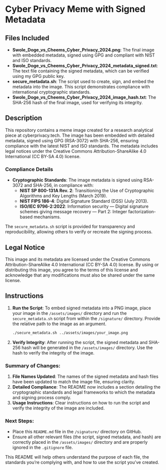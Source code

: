 # Cyber Privacy Meme with Signed Metadata

## Files Included

- **Swole_Doge_vs_Cheems_Cyber_Privacy_2024.png**: The final image with embedded metadata, signed using GPG and compliant with NIST and ISO standards.
- **Swole_Doge_vs_Cheems_Cyber_Privacy_2024_metadata_signed.txt**: The text file containing the signed metadata, which can be verified using my GPG public key.
- **secure_metadata.sh**: The script used to create, sign, and embed the metadata into the image. This script demonstrates compliance with international cryptographic standards.
- **Swole_Doge_vs_Cheems_Cyber_Privacy_2024_image_hash.txt**: The SHA-256 hash of the final image, used for verifying its integrity.

## Description

This repository contains a meme image created for a research analytical piece at cyberprivacy.tech. The image has been embedded with detailed metadata, signed using GPG (RSA-3072) with SHA-256, ensuring compliance with the latest NIST and ISO standards. The metadata includes legal notices under the Creative Commons Attribution-ShareAlike 4.0 International (CC BY-SA 4.0) license.

### Compliance Details

- **Cryptographic Standards**: The image metadata is signed using RSA-3072 and SHA-256, in compliance with:
  - **NIST SP 800-131A Rev. 2**: Transitioning the Use of Cryptographic Algorithms and Key Lengths (March 2019).
  - **NIST FIPS 186-4**: Digital Signature Standard (DSS) (July 2013).
  - **ISO/IEC 9796-2:2022**: Information security — Digital signature schemes giving message recovery — Part 2: Integer factorization-based mechanisms.

The `secure_metadata.sh` script is provided for transparency and reproducibility, allowing others to verify or recreate the signing process.

## Legal Notice

This image and its metadata are licensed under the Creative Commons Attribution-ShareAlike 4.0 International (CC BY-SA 4.0) license. By using or distributing this image, you agree to the terms of this license and acknowledge that any modifications must also be shared under the same license.

## Instructions

1. **Run the Script**: To embed signed metadata into a PNG image, place your image in the `/assets/images/` directory and run the `secure_metadata.sh` script from within the `/signature/` directory. Provide the relative path to the image as an argument.
   ```bash
   ./secure_metadata.sh ../assets/images/your_image.png
   ```

2. **Verify Integrity**: After running the script, the signed metadata and SHA-256 hash will be generated in the `/assets/images/` directory. Use the hash to verify the integrity of the image.

### Summary of Changes:
1. **File Names Updated**: The names of the signed metadata and hash files have been updated to match the image file, ensuring clarity.
2. **Detailed Compliance**: The README now includes a section detailing the cryptographic standards and legal frameworks to which the metadata and signing process comply.
3. **Usage Instructions**: Clear instructions on how to run the script and verify the integrity of the image are included.

### Next Steps:
- Place this `README.md` file in the `/signature/` directory on GitHub.
- Ensure all other relevant files (the script, signed metadata, and hash) are correctly placed in the `/assets/images/` directory and are properly ignored in the `.gitignore` file.

This README will help others understand the purpose of each file, the standards you’re complying with, and how to use the script you’ve created.
